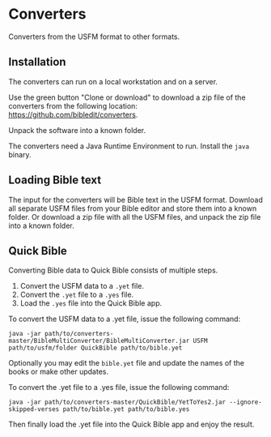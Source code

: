 # Converters

Converters from the USFM format to other formats.

## Installation

The converters can run on a local workstation and on a server.

Use the green button "Clone or download" to download a zip file of the converters from the following location:
https://github.com/bibledit/converters.

Unpack the software into a known folder.

The converters need a Java Runtime Environment to run.
Install the ```java``` binary.

## Loading Bible text

The input for the converters will be Bible text in the USFM format.
Download all separate USFM files from your Bible editor and store them into a known folder.
Or download a zip file with all the USFM files, and unpack the zip file into a known folder.

## Quick Bible

Converting Bible data to Quick Bible consists of multiple steps.
1. Convert the USFM data to a ```.yet``` file.
2. Convert the ```.yet``` file to a ```.yes``` file.
3. Load the ```.yes``` file into the Quick Bible app.

To convert the USFM data to a .yet file, issue the following command:
```
java -jar path/to/converters-master/BibleMultiConverter/BibleMultiConverter.jar USFM path/to/usfm/folder QuickBible path/to/bible.yet
```

Optionally you may edit the ```bible.yet``` file and update the names of the books or make other updates.

To convert the .yet file to a .yes file, issue the following command:
```
java -jar path/to/converters-master/QuickBible/YetToYes2.jar --ignore-skipped-verses path/to/bible.yet path/to/bible.yes
```

Then finally load the .yet file into the Quick Bible app and enjoy the result.
